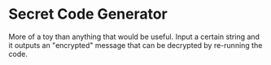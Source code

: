 # Secret Code Generator

More of a toy than anything that would be useful. Input a certain string and it outputs an "encrypted" message that can be decrypted by re-running the code. 
